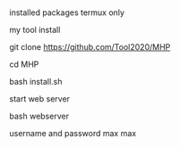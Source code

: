 # 
installed packages
termux only










my tool install

git clone https://github.com/Tool2020/MHP

cd MHP

bash install.sh

start web server

bash webserver

username and password
max
max



